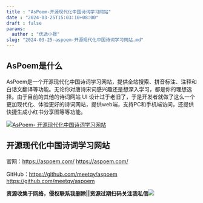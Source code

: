 ```yaml
---
title : "AsPoem-开源现代化中国诗词学习网站"
date : "2024-03-25T15:03:10+08:00"
draft : false
params:
  author : "优选小报"
slug: "2024-03-25-aspoem-开源现代化中国诗词学习网站.md"
---
```


## AsPoem是什么

AsPoem是一个开源现代化中国诗词学习网站，提供全站搜索、拼音标注、注释和白话文翻译等功能。无论你对唐诗宋词感兴趣还是想深入学习，都是你的理想选择。由于目前的其他的诗词网站
UI 设计过于老旧了，于是开发者就做了这么一个更加现代化、体验更好的诗词网站，提供web端，支持PC和手机端访问，还提供快捷生成小红书分享图等等功能。

[![AsPoem-
开源现代化中国诗词学习网站](//img7-1.zhekoulieshou.com/mmbiz_jpg/iaHBVewvSIbAjcr9g6TlCXSfiaDqkbzuEzGkkQibA4SabK9AicDic6OvCssXtF2UK6a7hXJrjdJ9VgGsvtGm9jTp1Kw/0)](//img7-1.zhekoulieshou.com/mmbiz_jpg/iaHBVewvSIbAjcr9g6TlCXSfiaDqkbzuEzGkkQibA4SabK9AicDic6OvCssXtF2UK6a7hXJrjdJ9VgGsvtGm9jTp1Kw/0)

## 开源现代化中国诗词学习网站

官网：https://aspoem.com/ https://aspoem.com/

GitHub：https://github.com/meetqy/aspoem https://github.com/meetqy/aspoem

**资源收集于网络，侵权联系我删除||资源过期扫码关注我私信**![](//img7-1.zhekoulieshou.com/mmbiz_jpg/iaHBVewvSIbAjcr9g6TlCXSfiaDqkbzuEzp207hVzPqT4YGQOAazQ1KNHCeACbia5Lzq4Ckwibe48iar1q7lgVP1o3w/640?wx_fmt=jpeg&from=appmsg)


